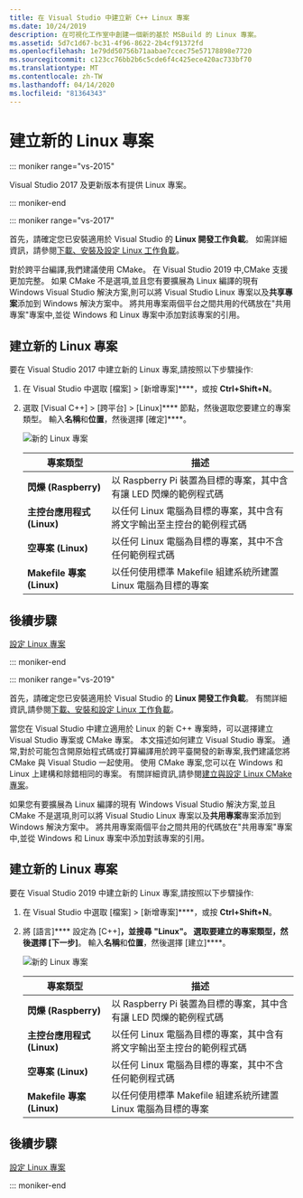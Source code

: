```yaml
---
title: 在 Visual Studio 中建立新 C++ Linux 專案
ms.date: 10/24/2019
description: 在可視化工作室中創建一個新的基於 MSBuild 的 Linux 專案。
ms.assetid: 5d7c1d67-bc31-4f96-8622-2b4cf91372fd
ms.openlocfilehash: 1e79dd50756b71aabae7ccec75e57178898e7720
ms.sourcegitcommit: c123cc76bb2b6c5cde6f4c425ece420ac733bf70
ms.translationtype: MT
ms.contentlocale: zh-TW
ms.lasthandoff: 04/14/2020
ms.locfileid: "81364343"
---
```

# <a name="create-a-new-linux-project"></a>建立新的 Linux 專案

::: moniker range="vs-2015"

Visual Studio 2017 及更新版本有提供 Linux 專案。

::: moniker-end

::: moniker range="vs-2017"

首先，請確定您已安裝適用於 Visual Studio 的 **Linux 開發工作負載**。 如需詳細資訊，請參閱[下載、安裝及設定 Linux 工作負載](download-install-and-setup-the-linux-development-workload.md)。

對於跨平台編譯,我們建議使用 CMake。 在 Visual Studio 2019 中,CMake 支援更加完整。 如果 CMake 不是選項,並且您有要擴展為 Linux 編譯的現有 Windows Visual Studio 解決方案,則可以將 Visual Studio Linux 專案以及**共享專案**添加到 Windows 解決方案中。 將共用專案兩個平台之間共用的代碼放在"共用專案"專案中,並從 Windows 和 Linux 專案中添加對該專案的引用。

## <a name="to-create-a-new-linux-project"></a>建立新的 Linux 專案

要在 Visual Studio 2017 中建立新的 Linux 專案,請按照以下步驟操作:

1. 在 Visual Studio 中選取 [檔案] > [新增專案]****，或按 **Ctrl+Shift+N**。
1. 選取 [Visual C++] > [跨平台] > [Linux]**** 節點，然後選取您要建立的專案類型。 輸入**名稱**和**位置**，然後選擇 [確定]****。

   ![新的 Linux 專案](media/newproject.png)

   | 專案類型 | 描述 |
   | ------------ | --- |
   | **閃爍 (Raspberry)**           | 以 Raspberry Pi 裝置為目標的專案，其中含有讓 LED 閃爍的範例程式碼 |
   | **主控台應用程式 (Linux)** | 以任何 Linux 電腦為目標的專案，其中含有將文字輸出至主控台的範例程式碼 |
   | **空專案 (Linux)**       | 以任何 Linux 電腦為目標的專案，其中不含任何範例程式碼 |
   | **Makefile 專案 (Linux)**    | 以任何使用標準 Makefile 組建系統所建置 Linux 電腦為目標的專案 |

## <a name="next-steps"></a>後續步驟

[設定 Linux 專案](configure-a-linux-project.md)

::: moniker-end

::: moniker range="vs-2019"

首先，請確定您已安裝適用於 Visual Studio 的 **Linux 開發工作負載**。 有關詳細資訊,請參閱[下載、安裝和設定 Linux 工作負載](download-install-and-setup-the-linux-development-workload.md)。

當您在 Visual Studio 中建立適用於 Linux 的新 C++ 專案時，可以選擇建立 Visual Studio 專案或 CMake 專案。 本文描述如何建立 Visual Studio 專案。 通常,對於可能包含開原始程式碼或打算編譯用於跨平臺開發的新專案,我們建議您將 CMake 與 Visual Studio 一起使用。 使用 CMake 專案,您可以在 Windows 和 Linux 上建構和除錯相同的專案。 有關詳細資訊,請參閱[建立與設定 Linux CMake 專案](cmake-linux-project.md)。

如果您有要擴展為 Linux 編譯的現有 Windows Visual Studio 解決方案,並且 CMake 不是選項,則可以將 Visual Studio Linux 專案以及**共用專案**專案添加到 Windows 解決方案中。 將共用專案兩個平台之間共用的代碼放在"共用專案"專案中,並從 Windows 和 Linux 專案中添加對該專案的引用。

## <a name="to-create-a-new-linux-project"></a>建立新的 Linux 專案

要在 Visual Studio 2019 中建立新的 Linux 專案,請按照以下步驟操作:

1. 在 Visual Studio 中選取 [檔案] > [新增專案]****，或按 **Ctrl+Shift+N**。
1. 將 [語言]**** 設定為 [C++]****，並搜尋 "Linux"。 選取要建立的專案類型，然後選擇 [下一步]****。 輸入**名稱**和**位置**，然後選擇 [建立]****。

   ![新的 Linux 專案](media/newproject-vs2019.png)

   | 專案類型 | 描述 |
   | ------------ | --- |
   | **閃爍 (Raspberry)**           | 以 Raspberry Pi 裝置為目標的專案，其中含有讓 LED 閃爍的範例程式碼 |
   | **主控台應用程式 (Linux)** | 以任何 Linux 電腦為目標的專案，其中含有將文字輸出至主控台的範例程式碼 |
   | **空專案 (Linux)**       | 以任何 Linux 電腦為目標的專案，其中不含任何範例程式碼 |
   | **Makefile 專案 (Linux)**    | 以任何使用標準 Makefile 組建系統所建置 Linux 電腦為目標的專案 |

## <a name="next-steps"></a>後續步驟

[設定 Linux 專案](configure-a-linux-project.md)

::: moniker-end

